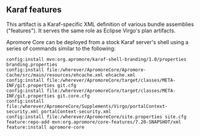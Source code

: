 ## Karaf features

This artifact is a Karaf-specific XML definition of various bundle assemblies ("features").
It serves the same role as Eclipse Virgo's plan artifacts.

Apromore Core can be deployed from a stock Karaf server's shell using a series of commands similar to the following:
```
config:install mvn:org.apromore/karaf-shell-branding/1.0/properties branding.properties
config:install file:/wherever/ApromoreCore/Apromore-Cache/src/main/resources/ehcache.xml ehcache.xml
config:install file:/wherever/ApromoreCore/target/classes/META-INF/git.properties git.cfg
config:install file:/wherever/ApromoreCore/target/classes/META-INF/git.properties git.core.cfg
config:install file:/wherever/ApromoreCore/Supplements/Virgo/portalContext-security.xml portalContext-security.xml
config:install file:/wherever/ApromoreCore/site.properties site.cfg
feature:repo-add mvn:org.apromore/core-features/7.20-SNAPSHOT/xml
feature:install apromore-core
```
